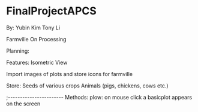 FinalProjectAPCS
================
By: 
Yubin Kim 
Tony Li

Farmville On Processing

Planning:

Features:
Isometric View

Import images of plots and store icons for farmville

Store: 
Seeds of various crops
Animals (pigs, chickens, cows etc.)

;-----------------------
Methods:
plow: on mouse click a basicplot appears on the screen


